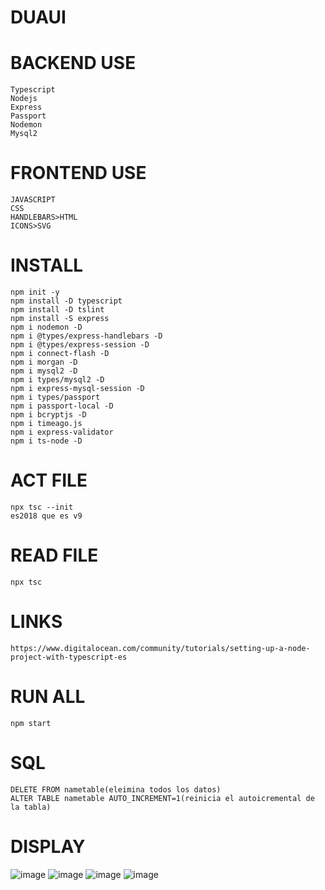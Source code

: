 # DUAUI



# BACKEND USE
    Typescript
    Nodejs
    Express
    Passport
    Nodemon
    Mysql2


# FRONTEND USE
    JAVASCRIPT
    CSS
    HANDLEBARS>HTML
    ICONS>SVG


# INSTALL
    npm init -y
    npm install -D typescript
    npm install -D tslint
    npm install -S express
    npm i nodemon -D
    npm i @types/express-handlebars -D 
    npm i @types/express-session -D
    npm i connect-flash -D
    npm i morgan -D 
    npm i mysql2 -D
    npm i types/mysql2 -D
    npm i express-mysql-session -D
    npm i types/passport
    npm i passport-local -D
    npm i bcryptjs -D
    npm i timeago.js 
    npm i express-validator
    npm i ts-node -D


# ACT FILE
    npx tsc --init
    es2018 que es v9


# READ FILE
    npx tsc


# LINKS
    https://www.digitalocean.com/community/tutorials/setting-up-a-node-project-with-typescript-es


# RUN ALL
    npm start


# SQL
    DELETE FROM nametable(eleimina todos los datos)
    ALTER TABLE nametable AUTO_INCREMENT=1(reinicia el autoicremental de la tabla)


# DISPLAY
![image](https://user-images.githubusercontent.com/69361351/148141378-12c6f928-6acf-4174-9781-90c13a134b09.png)
![image](https://user-images.githubusercontent.com/69361351/148141466-404b2045-7d9c-4ce4-8747-287eba789188.png)
![image](https://user-images.githubusercontent.com/69361351/148141443-428369c9-0ecc-4a18-8b73-cf22153e2f0b.png)
![image](https://user-images.githubusercontent.com/69361351/148141504-83c2b0de-a4b4-4f3d-92ed-8fc56fb6a313.png)








